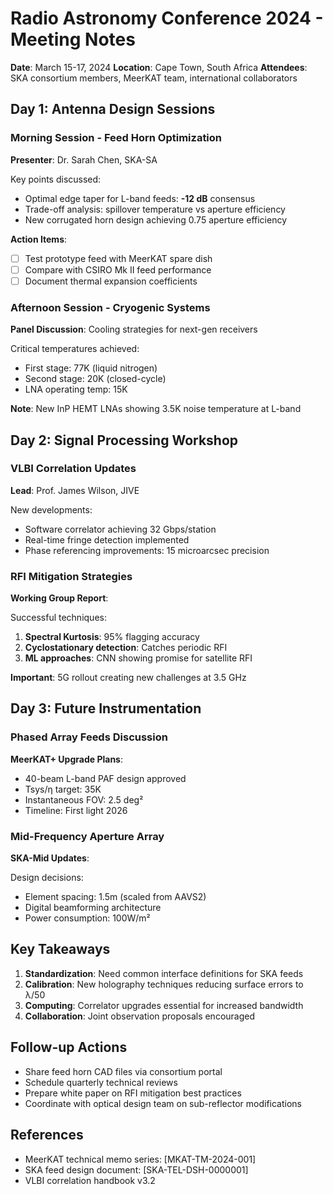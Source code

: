 # Radio Astronomy Conference 2024 - Meeting Notes

**Date**: March 15-17, 2024
**Location**: Cape Town, South Africa
**Attendees**: SKA consortium members, MeerKAT team, international collaborators

## Day 1: Antenna Design Sessions

### Morning Session - Feed Horn Optimization
**Presenter**: Dr. Sarah Chen, SKA-SA

Key points discussed:
- Optimal edge taper for L-band feeds: **-12 dB** consensus
- Trade-off analysis: spillover temperature vs aperture efficiency
- New corrugated horn design achieving 0.75 aperture efficiency

**Action Items**:
- [ ] Test prototype feed with MeerKAT spare dish
- [ ] Compare with CSIRO Mk II feed performance
- [ ] Document thermal expansion coefficients

### Afternoon Session - Cryogenic Systems
**Panel Discussion**: Cooling strategies for next-gen receivers

Critical temperatures achieved:
- First stage: 77K (liquid nitrogen)
- Second stage: 20K (closed-cycle)
- LNA operating temp: 15K

**Note**: New InP HEMT LNAs showing 3.5K noise temperature at L-band

## Day 2: Signal Processing Workshop

### VLBI Correlation Updates
**Lead**: Prof. James Wilson, JIVE

New developments:
- Software correlator achieving 32 Gbps/station
- Real-time fringe detection implemented
- Phase referencing improvements: 15 microarcsec precision

### RFI Mitigation Strategies
**Working Group Report**:

Successful techniques:
1. **Spectral Kurtosis**: 95% flagging accuracy
2. **Cyclostationary detection**: Catches periodic RFI
3. **ML approaches**: CNN showing promise for satellite RFI

**Important**: 5G rollout creating new challenges at 3.5 GHz

## Day 3: Future Instrumentation

### Phased Array Feeds Discussion
**MeerKAT+ Upgrade Plans**:

- 40-beam L-band PAF design approved
- Tsys/η target: 35K
- Instantaneous FOV: 2.5 deg²
- Timeline: First light 2026

### Mid-Frequency Aperture Array
**SKA-Mid Updates**:

Design decisions:
- Element spacing: 1.5m (scaled from AAVS2)
- Digital beamforming architecture
- Power consumption: 100W/m²

## Key Takeaways

1. **Standardization**: Need common interface definitions for SKA feeds
2. **Calibration**: New holography techniques reducing surface errors to λ/50
3. **Computing**: Correlator upgrades essential for increased bandwidth
4. **Collaboration**: Joint observation proposals encouraged

## Follow-up Actions

- Share feed horn CAD files via consortium portal
- Schedule quarterly technical reviews
- Prepare white paper on RFI mitigation best practices
- Coordinate with optical design team on sub-reflector modifications

## References
- MeerKAT technical memo series: [MKAT-TM-2024-001]
- SKA feed design document: [SKA-TEL-DSH-0000001]
- VLBI correlation handbook v3.2